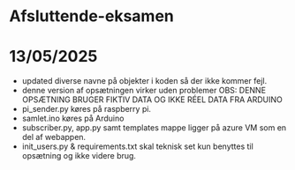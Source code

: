 # Afsluttende-eksamen
# 13/05/2025
- updated diverse navne på objekter i koden så der ikke kommer fejl.
- denne version af opsætningen virker uden problemer OBS: DENNE OPSÆTNING BRUGER FIKTIV DATA OG IKKE RÉEL DATA FRA ARDUINO
- pi_sender.py køres på raspberry pi.
- samlet.ino køres på Arduino
- subscriber.py, app.py samt templates mappe ligger på azure VM som en del af webappen.
- init_users.py & requirements.txt skal teknisk set kun benyttes til opsætning og ikke videre brug.